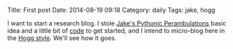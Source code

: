 Title: First post
Date: 2014-08-19 09:18
Category: daily
Tags: jake, hogg

I want to start a research blog. I stole [Jake's Pythonic Perambulations](http://jakevdp.github.io/) basic idea and a little bit of [code](https://github.com/jakevdp/PythonicPerambulations) to get started, and I intend to micro-blog here in the [Hogg style](http://hoggresearch.blogspot.com/). We'll see how it goes.